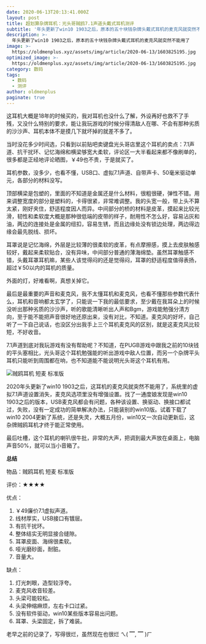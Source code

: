 ```yaml
---
date: 2020-06-13T20:13:41.000Z
layout: post
title: 超划算杂牌耳机：光头哥贼鸥7.1声道头戴式耳机测评
subtitle: '年头更新了win10 1903之后，原本的五十块钱杂牌头戴式耳机的麦克风就突然不能用了'
description: >-
  年头更新了win10 1903之后，原本的五十块钱杂牌头戴式耳机的麦克风就突然不能用了
image: >-
  https://oldmenplus.xyz/assets/img/article/2020-06-13/1603825195.jpg
optimized_image: >-
  https://oldmenplus.xyz/assets/img/article/2020-06-13/1603825195.jpg
category: 数码
tags:
  - 数码
  - 测评
author: oldmenplus
paginate: true
---
```

这耳机大概是18年的时候买的，我对耳机也没什么了解，外设再好也救不了手残，又没什么特别的要求，能让我玩游戏的时候分得清敌人在哪、不会有那种劣质的沙沙声、耳机本体不是摸几下就坏掉的就差不多了。

当时没花多少时间选，只看到以前贴吧卖键盘光头哥店里这个耳机的卖点：7.1声道、抗干扰环、记忆海绵和横梁够宽大柔软，评论区一大半看起来都不像刷单的，很多都是正经地评论晒图，￥49也不贵，于是就买了。

耳机参数，没多少，也看不懂，USB口、虚拟7.1声道、自带声卡、50毫米驱动单元，各部分的材料没写。

顶部横梁是包塑的，里面的不知道是金属还是什么材料，很粗很硬，弹性不错。用来调整宽度的部分是塑料的，卡得很紧，非常难调整。我的头宽一般，带上头不算太紧，刚好夹住，舒适程度因人而异。中间部分的桥的材料是皮革，摸起来比较光滑，韧性和柔软度大概是那种很低端的皮带的样子，耐用性不怎么好，容易沾灰和油，两边的连接处是金属的纽扣，容易生锈，而且边缘处没有锁边处理，两边得边缘会最先脱线、损坏。

耳罩说是记忆海绵，外层是比较薄的很柔软的皮革，有点摩擦感，摸上去皮肤触感较好，戴起来柔软贴合，没有异味，中间部分普通的薄海绵垫。虽然耳罩触感不错，头戴耳罩耳机嘛，某些人该觉得闷的还是觉得闷，耳罩的舒适程度值得表扬，超过￥50以内的耳机的质量。

外面的灯，好难看啊，真想关掉它。

最后是最重要的声音和麦克风，我不太懂耳机和麦克风，也看不懂那些参数代表什么，耳机和音响都太玄学了，只能说一下我的最低要求，至少戴在我耳朵上的时候没听出那种劣质的沙沙声，听的歌能清晰听出人声和Bgm，游戏能勉强分清方向，至于能不能把声音很好地还原出来，没有对比，不知道。麦克风的好坏，自己听了一下自己说话，也没区分出我手上三个耳机麦克风的区别，就是这麦克风比较短，不好收音。

7.1声道到底对我玩游戏有没有帮助呢？不知道，在PUGB游戏中跟我之前的10块钱的平头塞相比，光头哥这个耳机勉强能的听出游戏中敌人位置，而另一个杂牌平头耳机只能听到周围都在响，也不知道能不能说明光头哥这个耳机有用。

![贼鸥耳机 短麦 标准版](https://oldmenplus.xyz/assets/img/article/2020-06-13/1603825196.jpg)

2020年头更新了win10 1903之后，这耳机的麦克风就突然不能用了，系统里的虚拟7.1声道设置消失，麦克风选项里没有增强设置。找了一通度娘发现是win10 1903之后的版本，USB麦克风都会有问题，各种该设置、换驱动、换接口都试过，失败，没有一定成功的简单解决办法，只能装别的win10版。试着下载了win10 2004更新了系统，还是失灵，大概五月份，win10又一次自动更新后，这杂牌贼鸥耳机才终于能正常使用。

最后吐槽，这个耳机的喇叭很牛批，非常的大声，把调到最大声放在桌面上，电脑声音50%，就可以当小音箱了。



**总结**

物品：贼鸥耳机 短麦 标准版

评价：★★★★

优点：
1. ￥49廉价7.1虚拟声道。
2. 线材厚实，USB接口有镀层。
3. 有抗干扰环。
4. 整体结实无明显接合缝隙。
5. 耳罩皮面、海绵很柔软。
6. 哑光磨砂面，耐脏。
7. 音量大。

缺点：
1. 灯光刺眼，造型较浮夸。
2. 麦克风收音较差。
3. 头梁可能较松。
4. 头梁伸缩麻烦，左右卡口过紧。
5. 没有软件驱动，win10某些版本容易出问题。
6. 耳罩、头梁固定，拆了难装。



老早之前的记录了，写得很烂，虽然现在也很烂 ㄟ( ▔, ▔ )ㄏ